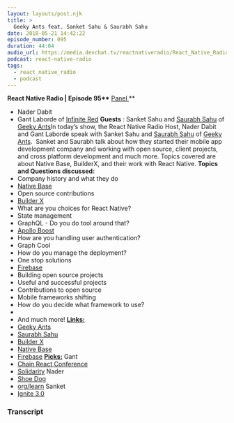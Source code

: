 ```yaml
---
layout: layouts/post.njk
title: >
  Geeky Ants feat. Sanket Sahu & Saurabh Sahu
date: 2018-05-21 14:42:22
episode_number: 095
duration: 44:04
audio_url: https://media.devchat.tv/reactnativeradio/React_Native_Radio_Episode_95.mp3
podcast: react-native-radio
tags:
  - react_native_radio
  - podcast
---
```


**React Native Radio | Episode 95\*\*** <u>Panel </u>\*\*

- Nader Dabit
- Gant Laborde of&nbsp;[Infinite Red](https://shift.infinite.red/@gantlaborde)
  **Guests** : Sanket Sahu and [Saurabh Sahu](https://geekyants.com/saurabh) of [Geeky Ants](https://geekyants.com)In today’s show, the React Native Radio Host, Nader Dabit and Gant Laborde speak with Sanket Sahu and [Saurabh Sahu](https://geekyants.com/saurabh) of [Geeky Ants](https://geekyants.com).&nbsp; Sanket and Saurabh talk about how they started their mobile app development company and working with open source, client projects, and cross platform development and much more. Topics covered are about Native Base, BuilderX, and their work with React Native. **Topics and Questions discussed:**
- Company history and what they do
- [Native Base](https://github.com/GeekyAnts/NativeBase)
- Open source contributions
- [Builder X](https://builderx.io)
- What are you choices for React Native?
- State management
- GraphQL - Do you do tool around that?
- [Apollo Boost](https://dev-blog.apollodata.com/zero-config-graphql-state-management-27b1f1b3c2c3)
- How are you handling user authentication?
- Graph Cool
- How do you manage the deployment?
- One stop solutions
- [Firebase](https://firebase.google.com)
- Building open source projects
- Useful and successful projects
- Contributions to open source
- Mobile frameworks shifting
- How do you decide what framework to use?
-
- And much more!
  **<u>Links: </u>**
- [Geeky Ants](https://geekyants.com)
- [Saurabh Sahu](https://geekyants.com/saurabh)
- [Builder X](https://builderx.io)
- [Native Base](https://github.com/GeekyAnts/NativeBase)
- [Firebase](https://firebase.google.com)
  **<u>Picks:</u>** Gant
- [Chain React Conference](https://infinite.red/ChainReactConf)
- [Solidarity](https://github.com/infinitered/solidarity)
  Nader
- [Shoe Dog](https://www.amazon.com/Shoe-Dog-Phil-Knight/dp/1508211809)
- [org/learn](http://GraphQL.org/learn)
  Sanket
- [Ignite 3.0](https://github.com/infinitered/ignite-ir-boilerplate)

### Transcript
